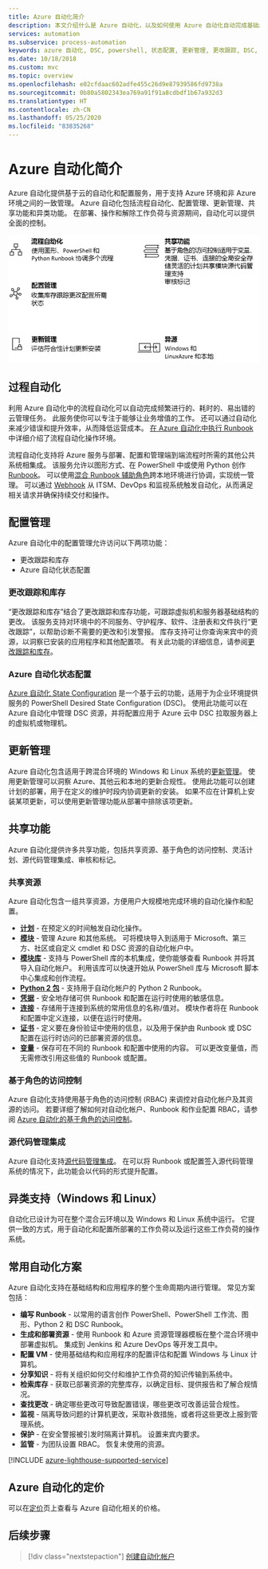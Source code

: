 ```yaml
---
title: Azure 自动化简介
description: 本文介绍什么是 Azure 自动化，以及如何使用 Azure 自动化自动完成基础结构和应用程序的生命周期。
services: automation
ms.subservice: process-automation
keywords: azure 自动化, DSC, powershell, 状态配置, 更新管理, 更改跟踪, DSC, 库存, runbook, python, 图形
ms.date: 10/18/2018
ms.custom: mvc
ms.topic: overview
ms.openlocfilehash: e02cfdaac602adfe455c26d9e87939586fd9738a
ms.sourcegitcommit: 0b80a5802343ea769a91f91a8cdbdf1b67a932d3
ms.translationtype: HT
ms.contentlocale: zh-CN
ms.lasthandoff: 05/25/2020
ms.locfileid: "83835268"
---
```

# <a name="an-introduction-to-azure-automation"></a>Azure 自动化简介

Azure 自动化提供基于云的自动化和配置服务，用于支持 Azure 环境和非 Azure 环境之间的一致管理。 Azure 自动化包括流程自动化、配置管理、更新管理、共享功能和异类功能。 在部署、操作和解除工作负荷与资源期间，自动化可以提供全面的控制。

![自动化功能](media/automation-overview/automation-overview.png)

## <a name="process-automation"></a>过程自动化

利用 Azure 自动化中的流程自动化可以自动完成频繁进行的、耗时的、易出错的云管理任务。 此服务使你可以专注于能够让业务增值的工作。 还可以通过自动化来减少错误和提升效率，从而降低运营成本。 [在 Azure 自动化中执行 Runbook](automation-runbook-execution.md)中详细介绍了流程自动化操作环境。

流程自动化支持将 Azure 服务与部署、配置和管理端到端流程时所需的其他公共系统相集成。 该服务允许以图形方式、在 PowerShell 中或使用 Python 创作 [Runbook](automation-runbook-types.md)。 可以使用[混合 Runbook 辅助角色](automation-hybrid-runbook-worker.md)跨本地环境进行协调，实现统一管理。 可以通过 [Webhook](automation-webhooks.md) 从 ITSM、DevOps 和监视系统触发自动化，从而满足相关请求并确保持续交付和操作。 

## <a name="configuration-management"></a>配置管理

Azure 自动化中的配置管理允许访问以下两项功能：

* 更改跟踪和库存
* Azure 自动化状态配置

### <a name="change-tracking-and-inventory"></a>更改跟踪和库存

“更改跟踪和库存”结合了更改跟踪和库存功能，可跟踪虚拟机和服务器基础结构的更改。 该服务支持对环境中的不同服务、守护程序、软件、注册表和文件执行“更改跟踪”，以帮助诊断不需要的更改和引发警报。 库存支持可让你查询来宾中的资源，以洞察已安装的应用程序和其他配置项。 有关此功能的详细信息，请参阅[更改跟踪和库存](change-tracking.md)。

### <a name="azure-automation-state-configuration"></a>Azure 自动化状态配置

[Azure 自动化 State Configuration](automation-dsc-overview.md) 是一个基于云的功能，适用于为企业环境提供服务的 PowerShell Desired State Configuration (DSC)。 使用此功能可以在 Azure 自动化中管理 DSC 资源，并将配置应用于 Azure 云中 DSC 拉取服务器上的虚拟机或物理机。 

## <a name="update-management"></a>更新管理

Azure 自动化包含适用于跨混合环境的 Windows 和 Linux 系统的[更新管理](automation-update-management.md)。 使用更新管理可以洞察 Azure、其他云和本地的更新合规性。 使用此功能可以创建计划的部署，用于在定义的维护时段内协调更新的安装。 如果不应在计算机上安装某项更新，可以使用更新管理功能从部署中排除该项更新。

## <a name="shared-capabilities"></a>共享功能

Azure 自动化提供许多共享功能，包括共享资源、基于角色的访问控制、灵活计划、源代码管理集成、审核和标记。

### <a name="shared-resources"></a><a name="shared-resources"></a>共享资源

Azure 自动化包含一组共享资源，方便用户大规模地完成环境的自动化操作和配置。

* **[计划](automation-schedules.md)** - 在预定义的时间触发自动化操作。
* **[模块](automation-integration-modules.md)** - 管理 Azure 和其他系统。 可将模块导入到适用于 Microsoft、第三方、社区或自定义 cmdlet 和 DSC 资源的自动化帐户中。
* **[模块库](automation-runbook-gallery.md)** - 支持与 PowerShell 库的本机集成，使你能够查看 Runbook 并将其导入自动化帐户。 利用该库可以快速开始从 PowerShell 库与 Microsoft 脚本中心集成和创作流程。
* **[Python 2 包](python-packages.md)** - 支持用于自动化帐户的 Python 2 Runbook。
* **[凭据](automation-credentials.md)** - 安全地存储可供 Runbook 和配置在运行时使用的敏感信息。
* **[连接](automation-connections.md)** - 存储用于连接到系统的常用信息的名称/值对。 模块作者将在 Runbook 和配置中定义连接，以便在运行时使用。
* **[证书](automation-certificates.md)** - 定义要在身份验证中使用的信息，以及用于保护由 Runbook 或 DSC 配置在运行时访问的已部署资源的信息。 
* **[变量](automation-variables.md)** - 保存可在不同的 Runbook 和配置中使用的内容。 可以更改变量值，而无需修改引用这些值的 Runbook 或配置。

### <a name="role-based-access-control"></a>基于角色的访问控制

Azure 自动化支持使用基于角色的访问控制 (RBAC) 来调控对自动化帐户及其资源的访问。 若要详细了解如何对自动化帐户、Runbook 和作业配置 RBAC，请参阅 [Azure 自动化的基于角色的访问控制](automation-role-based-access-control.md)。

### <a name="source-control-integration"></a>源代码管理集成

Azure 自动化支持[源代码管理集成](source-control-integration.md)。 在可以将 Runbook 或配置签入源代码管理系统的情况下，此功能会以代码的形式提升配置。

## <a name="heterogeneous-support-windows-and-linux"></a>异类支持（Windows 和 Linux）

自动化已设计为可在整个混合云环境以及 Windows 和 Linux 系统中运行。 它提供一致的方式，用于自动化和配置所部署的工作负荷以及运行这些工作负荷的操作系统。

## <a name="common-scenarios-for-automation"></a>常用自动化方案

Azure 自动化支持在基础结构和应用程序的整个生命周期内进行管理。 常见方案包括：

* **编写 Runbook** - 以常用的语言创作 PowerShell、PowerShell 工作流、图形、Python 2 和 DSC Runbook。 
* **生成和部署资源** - 使用 Runbook 和 Azure 资源管理器模板在整个混合环境中部署虚拟机。 集成到 Jenkins 和 Azure DevOps 等开发工具中。
* **配置 VM** - 使用基础结构和应用程序的配置评估和配置 Windows 与 Linux 计算机。
* **分享知识** - 将有关组织如何交付和维护工作负荷的知识传输到系统中。 
* **检索库存** - 获取已部署资源的完整库存，以确定目标、提供报告和了解合规情况。 
* **查找更改** - 确定哪些更改可导致配置错误，哪些更改可改善运营合规性。
* **监视** - 隔离导致问题的计算机更改，采取补救措施，或者将这些更改上报到管理系统。
* **保护** - 在安全警报被引发时隔离计算机。 设置来宾内要求。
* **监管** - 为团队设置 RBAC。 恢复未使用的资源。

[!INCLUDE [azure-lighthouse-supported-service](../../includes/azure-lighthouse-supported-service.md)]

## <a name="pricing-for-azure-automation"></a>Azure 自动化的定价

可以在[定价](https://azure.microsoft.com/pricing/details/automation/)页上查看与 Azure 自动化相关的价格。

## <a name="next-steps"></a>后续步骤

> [!div class="nextstepaction"]
> [创建自动化帐户](automation-quickstart-create-account.md)